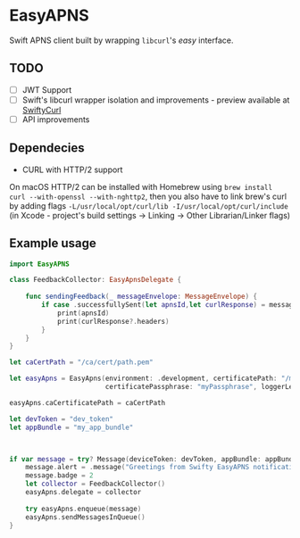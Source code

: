 # EasyAPNS

Swift APNS client built by wrapping `libcurl`'s _easy_ interface. 

## TODO 

- [ ] JWT Support 
- [ ] Swift's libcurl wrapper isolation and improvements - preview available at [SwiftyCurl](https://github.com/dmcyk/SwiftyCurl)
- [ ] API improvements

## Dependecies
* CURL with HTTP/2 support 

On macOS HTTP/2 can be installed with Homebrew using `brew install curl --with-openssl --with-nghttp2`, then you also have to link brew's curl by adding flags `-L/usr/local/opt/curl/lib -I/usr/local/opt/curl/include` (in Xcode - project's build settings -> Linking -> Other Librarian/Linker flags)

## Example usage

```swift
import EasyAPNS

class FeedbackCollector: EasyApnsDelegate {
    
    func sendingFeedback(_ messageEnvelope: MessageEnvelope) {
        if case .successfullySent(let apnsId,let curlResponse) = messageEnvelope.status {
            print(apnsId)
            print(curlResponse?.headers)
        }
    }
}

let caCertPath = "/ca/cert/path.pem"

let easyApns = EasyApns(environment: .development, certificatePath: "/my/cert/path.pem",
                        certificatePassphrase: "myPassphrase", loggerLevel: [.info, .error])

easyApns.caCertificatePath = caCertPath

let devToken = "dev_token"
let appBundle = "my_app_bundle"



if var message = try? Message(deviceToken: devToken, appBundle: appBundle) {
    message.alert = .message("Greetings from Swifty EasyAPNS notification :)")
    message.badge = 2
    let collector = FeedbackCollector()
    easyApns.delegate = collector
    
    try easyApns.enqueue(message)
    easyApns.sendMessagesInQueue()
}
```
